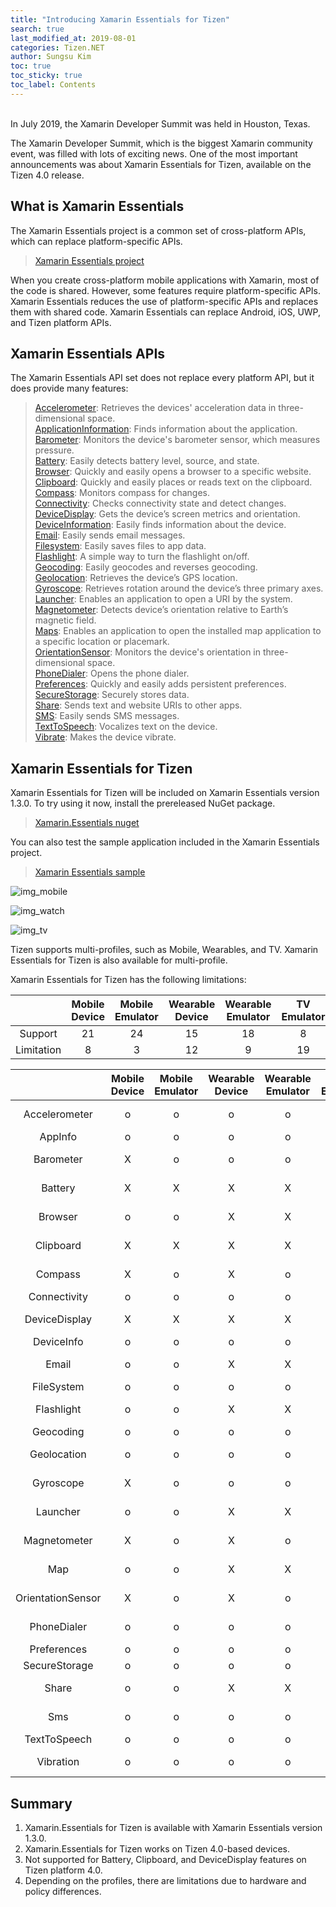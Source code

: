 ```yaml
---
title: "Introducing Xamarin Essentials for Tizen"
search: true
last_modified_at: 2019-08-01
categories: Tizen.NET
author: Sungsu Kim
toc: true
toc_sticky: true
toc_label: Contents
---
```


<br/>
In July 2019, the Xamarin Developer Summit was held in Houston, Texas.

The Xamarin Developer Summit, which is the biggest Xamarin community event, was filled with lots of exciting news. One of the most important announcements was about Xamarin Essentials for Tizen, available on the Tizen 4.0 release.

## What is Xamarin Essentials

The Xamarin Essentials project is a common set of cross-platform APIs, which can replace platform-specific APIs.

> [Xamarin Essentials project][link_github]

When you create cross-platform mobile applications with Xamarin, most of the code is shared. However, some features require platform-specific APIs. Xamarin Essentials reduces the use of platform-specific APIs and replaces them with shared code. Xamarin Essentials can replace Android, iOS, UWP, and Tizen platform APIs.

## Xamarin Essentials APIs

The Xamarin Essentials API set does not replace every platform API, but it does provide many features:

> [Accelerometer][link_accelerometer]: Retrieves the devices' acceleration data in three-dimensional space. <br/>
> [ApplicationInformation][link_appinfo]: Finds information about the application. <br/>
> [Barometer][link_barometer]: Monitors the device's barometer sensor, which measures pressure. <br/>
> [Battery][link_battery]: Easily detects battery level, source, and state. <br/>
> [Browser][link_browser]: Quickly and easily opens a browser to a specific website.<br/>
> [Clipboard][link_clipboard]: Quickly and easily places or reads text on the clipboard.<br/>
> [Compass][link_compass]: Monitors compass for changes. <br/>
> [Connectivity][link_connectivity]: Checks connectivity state and detect changes. <br/>
> [DeviceDisplay][link_devicedisplay]: Gets the device’s screen metrics and orientation. <br/>
> [DeviceInformation][link_deviceinfo]: Easily finds information about the device. <br/>
> [Email][link_email]: Easily sends email messages. <br/>
> [Filesystem][link_filesystem]: Easily saves files to app data. <br/>
> [Flashlight][link_flashlight]: A simple way to turn the flashlight on/off. <br/>
> [Geocoding][link_geocoding]: Easily geocodes and reverses geocoding. <br/>
> [Geolocation][link_geolocation]: Retrieves the device’s GPS location. <br/>
> [Gyroscope][link_gyroscope]: Retrieves rotation around the device’s three primary axes. <br/>
> [Launcher][link_launcher]: Enables an application to open a URI by the system. <br/>
> [Magnetometer][link_magnetometer]: Detects device’s orientation relative to Earth’s magnetic field. <br/>
> [Maps][link_maps]: Enables an application to open the installed map application to a specific location or placemark. <br/>
> [OrientationSensor][link_orientationsensor]: Monitors the device's orientation in three-dimensional space. <br/>
> [PhoneDialer][link_dialer]: Opens the phone dialer. <br/>
> [Preferences][link_preferences]: Quickly and easily adds persistent preferences. <br/>
> [SecureStorage][link_securestorage]: Securely stores data. <br/>
> [Share][link_share]: Sends text and website URIs to other apps. <br/>
> [SMS][link_sms]: Easily sends SMS messages. <br/>
> [TextToSpeech][link_texttospeech]: Vocalizes text on the device. <br/>
> [Vibrate][link_vibrate]: Makes the device vibrate. <br/>

## Xamarin Essentials for Tizen

Xamarin Essentials for Tizen will be included on Xamarin Essentials version 1.3.0. To try using it now, install the prereleased NuGet package.

> [Xamarin.Essentials nuget][link_nuget]

You can also test the sample application included in the Xamarin Essentials project.

> [Xamarin Essentials sample][link_sample]

![img_mobile]

![img_watch]

![img_tv]

Tizen supports multi-profiles, such as Mobile, Wearables, and TV. Xamarin Essentials for Tizen is also available for multi-profile.

Xamarin Essentials for Tizen has the following limitations: <br>

| |Mobile Device|Mobile Emulator|Wearable Device|Wearable Emulator|TV Emulator|
|:-----------------:|:-----------------:|:-----------------:|:-----------------:|:-----------------:|:-----------------:|
| Support   |21|24|15|18|8|
| Limitation|8|3|12|9|19|

| |Mobile Device|Mobile Emulator|Wearable Device|Wearable Emulator|TV Emulator|Limitation|
|:-----------------:|:-----------------:|:-----------------:|:-----------------:|:-----------------:|:-----------------:|:-----------------:|
| Accelerometer|o|o|o|o|X|HW limitation|
| AppInfo|o|o|o|o|o| |
| Barometer|X|o|o|o|X|HW limitation|
| Battery|X|X|X|X|X|Platform limitation|
| Browser|o|o|X|X|X|Policy limitation|
| Clipboard|X|X|X|X|X|Platform limitation|
| Compass|X|o|X|o|X|HW limitation|
| Connectivity|o|o|o|o|o| |
| DeviceDisplay|X|X|X|X|X|Platform limitation|
| DeviceInfo|o|o|o|o|o| |
| Email|o|o|X|X|X|HW limitation|
| FileSystem|o|o|o|o|o| |
| Flashlight|o|o|X|X|X|HW limitation|
| Geocoding|o|o|o|o|o| |
| Geolocation|o|o|o|o|X|HW limitation|
| Gyroscope|X|o|o|o|X|HW limitation|
| Launcher|o|o|X|X|X|Policy limitation|
| Magnetometer|X|o|X|o|X|HW limitation|
| Map|o|o|X|X|X|Policy limitation|
| OrientationSensor|X|o|X|o|X|HW limitation|
| PhoneDialer|o|o|o|o|X|HW limitation|
| Preferences|o|o|o|o|o| |
| SecureStorage|o|o|o|o|o| |
| Share|o|o|X|X|X|Policy limitation|
| Sms|o|o|o|o|X|HW limitation|
| TextToSpeech|o|o|o|o|o| |
| Vibration|o|o|o|o|X|HW limitation|

## Summary

1. Xamarin.Essentials for Tizen is available with Xamarin Essentials version 1.3.0.
2. Xamarin.Essentials for Tizen works on Tizen 4.0-based devices.
3. Not supported for Battery, Clipboard, and DeviceDisplay features on Tizen platform 4.0.
4. Depending on the profiles, there are limitations due to hardware and policy differences.

[link_accelerometer]: https://docs.microsoft.com/en-us/xamarin/essentials/accelerometer
[link_appinfo]: https://docs.microsoft.com/en-us/xamarin/essentials/app-information
[link_barometer]: https://docs.microsoft.com/en-us/xamarin/essentials/barometer
[link_battery]: https://docs.microsoft.com/en-us/xamarin/essentials/battery
[link_browser]: https://docs.microsoft.com/en-us/xamarin/essentials/open-browser
[link_clipboard]: https://docs.microsoft.com/en-us/xamarin/essentials/clipboard
[link_compass]: https://docs.microsoft.com/en-us/xamarin/essentials/compass
[link_connectivity]: https://docs.microsoft.com/en-us/xamarin/essentials/connectivity
[link_devicedisplay]: https://docs.microsoft.com/en-us/xamarin/essentials/device-display
[link_deviceinfo]: https://docs.microsoft.com/en-us/xamarin/essentials/device-information
[link_email]: https://docs.microsoft.com/en-us/xamarin/essentials/email
[link_filesystem]: https://docs.microsoft.com/en-us/xamarin/essentials/file-system-helpers
[link_flashlight]: https://docs.microsoft.com/en-us/xamarin/essentials/flashlight
[link_geocoding]: https://docs.microsoft.com/en-us/xamarin/essentials/geocoding
[link_geolocation]: https://docs.microsoft.com/en-us/xamarin/essentials/geolocation
[link_gyroscope]: https://docs.microsoft.com/en-us/xamarin/essentials/gyroscope
[link_launcher]: https://docs.microsoft.com/en-us/xamarin/essentials/launcher
[link_magnetometer]: https://docs.microsoft.com/en-us/xamarin/essentials/magnetometer
[link_maps]: https://docs.microsoft.com/en-us/xamarin/essentials/maps
[link_orientationsensor]: https://docs.microsoft.com/en-us/xamarin/essentials/orientation-sensor
[link_dialer]: https://docs.microsoft.com/en-us/xamarin/essentials/phone-dialer
[link_preferences]: https://docs.microsoft.com/en-us/xamarin/essentials/preferences
[link_securestorage]: https://docs.microsoft.com/en-us/xamarin/essentials/secure-storage
[link_share]: https://docs.microsoft.com/en-us/xamarin/essentials/share
[link_sms]: https://docs.microsoft.com/en-us/xamarin/essentials/sms
[link_texttospeech]: https://docs.microsoft.com/en-us/xamarin/essentials/text-to-speech
[link_vibrate]: https://docs.microsoft.com/en-us/xamarin/essentials/vibrate
[link_github]: https://github.com/xamarin/Essentials
[link_nuget]: https://www.nuget.org/packages/Xamarin.Essentials/1.3.0-pre
[link_sample]: https://github.com/xamarin/Essentials/tree/dev/1.3.0/Samples
[img_mobile]: {{site.url}}{{site.baseurl}}/assets/images/posts/essentials/mobile.gif
[img_watch]: {{site.url}}{{site.baseurl}}/assets/images/posts/essentials/watch.gif
[img_tv]: {{site.url}}{{site.baseurl}}/assets/images/posts/essentials/tv.gif


